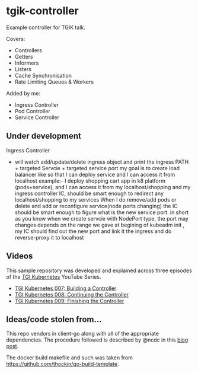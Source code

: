 # tgik-controller

Example controller for TGIK talk.

Covers:
- Controllers
- Getters
- Informers
- Listers
- Cache Synchronisation
- Rate Limiting Queues & Workers

Added by me:
- Ingress Controller
- Pod Controller
- Service Controller 
## Under development
Ingress Controller
- will watch add/update/delete ingress object and print the ingress PATH + targeted Servcie + targeted service port
my goal is to create load balancer like so that I can deploy service and I can access it from localhost
example:-
I deploy shopping cart app in k8 platform (pods+service), and I can access it from my localhost/shopping
and my ingress controller IC, should be smart enough to redirect any localhost/shopping to my services
When I do remove/add pods or delete and add or reconfigure service(node ports changing) the IC should be smart enough
to figure what is the new service port.
in short as you know when we create servcie with NodePort type, the port may changes depends on the range we gave at begining of kubeadm init , my IC should find out the new port and link it the ingress and do reverse-proxy it to localhost


## Videos
This sample repository was developed and explained across three episodes of the [TGI Kubernetes](https://www.youtube.com/watch?v=9YYeE-bMWv8&list=PLvmPtYZtoXOENHJiAQc6HmV2jmuexKfrJ) YouTube Series.
- [TGI Kubernetes 007: Building a Controller](https://www.youtube.com/watch?v=8Xo_ghCIOSY)
- [TGI Kubernetes 008: Continuing the Controller](https://www.youtube.com/watch?v=fWkK-zsFtlU)
- [TGI Kubernetes 009: Finishing the Controller](https://www.youtube.com/watch?v=wqhKCiGsf1Y)


## Ideas/code stolen from...
This repo vendors in client-go along with all of the appropriate dependencies.  The procedure followed is described by @ncdc in this [blog post](https://blog.heptio.com/straighten-out-your-kubernetes-client-go-dependencies-heptioprotip-8baeed46fe7d).

The docker build makefile and such was taken from https://github.com/thockin/go-build-template.
